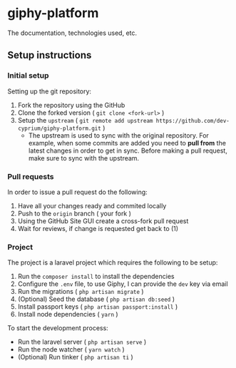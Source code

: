 # giphy-platform
The documentation, technologies used, etc.

## Setup instructions

### Initial setup

Setting up the git repository:

  1) Fork the repository using the GitHub 
  2) Clone the forked version ( `git clone <fork-url>` )
  3) Setup the `upstream` ( `git remote add upstream https://github.com/dev-cyprium/giphy-platform.git` )
      - The upstream is used to sync with the original repository. For example, when some commits are added you need to **pull from** the latest changes in order to get in sync. Before making a pull request, make sure to sync with the upstream.

### Pull requests
In order to issue a pull request do the following:
  
  1) Have all your changes ready and commited locally
  2) Push to the `origin` branch ( your fork )
  3) Using the GitHub Site GUI create a cross-fork pull request
  4) Wait for reviews, if change is requested get back to (1)

### Project
The project is a laravel project which requires the following to be setup:
  
  1) Run the `composer install` to install the dependencies
  2) Configure the `.env` file, to use Giphy, I can provide the `dev` key via email
  3) Run the migrations ( `php artisan migrate` )
  4) (Optional) Seed the database ( `php artisan db:seed` )
  5) Install passport keys ( `php artisan passport:install` )
  6) Install node dependencies ( `yarn` )

To start the development process:
  - Run the laravel server ( `php artisan serve` )
  - Run the node watcher ( `yarn watch` )
  - (Optional) Run tinker ( `php artisan ti` )
  